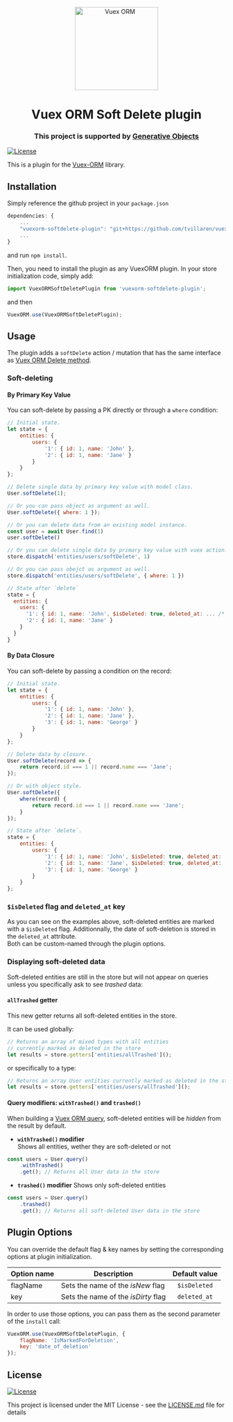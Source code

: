 <p align="center">
  <img width="192" src="https://github.com/vuex-orm/vuex-orm/blob/master/logo-vuex-orm.png" alt="Vuex ORM">
</p>

<h1 align="center">Vuex ORM Soft Delete plugin</h1>

<h3 align="center">This project is supported by <a href="https://www.generativeobjects.com/" target="_blank">Generative Objects</a></h3>

[![License](http://img.shields.io/:license-mit-blue.svg?style=flat-square)](http://badges.mit-license.org)

This is a plugin for the [Vuex-ORM](https://github.com/vuex-orm/vuex-orm) library.

## Installation

Simply reference the github project in your `package.json`

```javascript
dependencies: {
    ...
    "vuexorm-softdelete-plugin": "git+https://github.com/tvillaren/vuexorm-softdelete-plugin.git"
    ...
}
```

and run `npm install`.

Then, you need to install the plugin as any VuexORM plugin. In your store initialization code, simply add:

```javascript
import VuexORMSoftDeletePlugin from 'vuexorm-softdelete-plugin';
```

and then

```javascript
VuexORM.use(VuexORMSoftDeletePlugin);
```

## Usage

The plugin adds a `softDelete` action / mutation that has the same interface as [Vuex ORM Delete method](https://vuex-orm.github.io/vuex-orm/guide/store/deleting-data.html).

### Soft-deleting

#### By Primary Key Value

You can soft-delete by passing a PK directly or through a `where` condition:

```js
// Initial state.
let state = {
    entities: {
        users: {
            '1': { id: 1, name: 'John' },
            '2': { id: 1, name: 'Jane' }
        }
    }
};

// Delete single data by primary key value with model class.
User.softDelete(1);

// Or you can pass object as argument as well.
User.softDelete({ where: 1 });

// Or you can delete data from an existing model instance.
const user = await User.find(1)
user.softDelete()

// Or you can delete single data by primary key value with vuex action.
store.dispatch('entities/users/softDelete', 1)

// Or you can pass obejct as argument as well.
store.dispatch('entities/users/softDelete', { where: 1 })

// State after `delete`
state = {
  entities: {
    users: {
      '1': { id: 1, name: 'John', $isDeleted: true, deleted_at: ... /* JS Date of deletion */ },
      '2': { id: 1, name: 'Jane' }
    }
  }
}
```

#### By Data Closure

You can soft-delete by passing a condition on the record:

```js
// Initial state.
let state = {
    entities: {
        users: {
            '1': { id: 1, name: 'John' },
            '2': { id: 1, name: 'Jane' },
            '3': { id: 1, name: 'George' }
        }
    }
};

// Delete data by closure.
User.softDelete(record => {
    return record.id === 1 || record.name === 'Jane';
});

// Or with object style.
User.softDelete({
    where(record) {
        return record.id === 1 || record.name === 'Jane';
    }
});

// State after `delete`.
state = {
    entities: {
        users: {
            '1': { id: 1, name: 'John', $isDeleted: true, deleted_at: ... /* JS Date of deletion */ },
            '2': { id: 1, name: 'Jane', $isDeleted: true, deleted_at: ... /* JS Date of deletion */ },
            '3': { id: 1, name: 'George' }
        }
    }
};
```

### `$isDeleted` flag and `deleted_at` key

As you can see on the examples above, soft-deleted entities are marked with a `$isDeleted` flag. Additionnally, the date of soft-deletion is stored in the `deleted_at` attribute.  
Both can be custom-named through the plugin options.

### Displaying soft-deleted data

Soft-deleted entities are still in the store but will not appear on queries unless you specifically ask to see _trashed_ data:

#### `allTrashed` getter

This new getter returns all soft-deleted entities in the store.

It can be used globally:

```javascript
// Returns an array of mixed types with all entities
// currently marked as deleted in the store
let results = store.getters['entities/allTrashed']();
```

or specifically to a type:

```javascript
// Returns an array User entities currently marked as deleted in the store
let results = store.getters['entities/users/allTrashed']();
```

#### Query modifiers: `withTrashed()` and `trashed()`

When building a [Vuex ORM query](https://vuex-orm.github.io/vuex-orm/guide/store/retrieving-data.html#query-builder), soft-deleted entities will be _hidden_ from the result by default.

-   **`withTrashed()` modifier**  
    Shows all entities, wether they are soft-deleted or not

```js
const users = User.query()
    .withTrashed()
    .get(); // Returns all User data in the store
```

-   **`trashed()` modifier**
    Shows only soft-deleted entities

```js
const users = User.query()
    .trashed()
    .get(); // Returns all soft-deleted User data in the store
```

## Plugin Options

You can override the default flag & key names by setting the corresponding options at plugin initialization.

| Option name | Description                         | Default value |
| ----------- | ----------------------------------- | :-----------: |
| flagName    | Sets the name of the _isNew_ flag   | `$isDeleted`  |
| key         | Sets the name of the _isDirty_ flag | `deleted_at`  |

In order to use those options, you can pass them as the second parameter of the `install` call:

```javascript
VuexORM.use(VuexORMSoftDeletePlugin, {
    flagName: 'IsMarkedForDeletion',
    key: 'date_of_deletion'
});
```

## License

[![License](http://img.shields.io/:license-mit-blue.svg?style=flat-square)](http://badges.mit-license.org)

This project is licensed under the MIT License - see the [LICENSE.md](LICENSE.md) file for details
